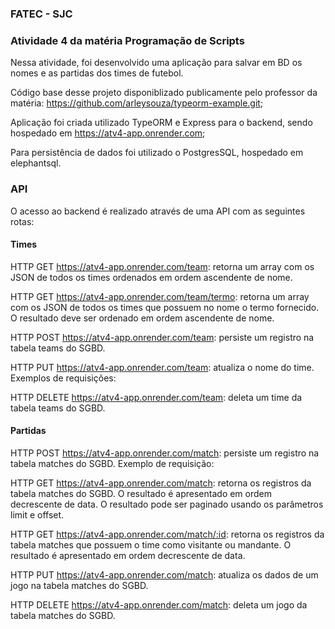 ### FATEC - SJC
### Atividade 4 da matéria Programação de Scripts

Nessa atividade, foi desenvolvido uma aplicação para salvar em BD os nomes e as partidas dos times de futebol.

Código base desse projeto disponiblizado publicamente pelo professor da matéria: https://github.com/arleysouza/typeorm-example.git;

Aplicação foi criada utilizado TypeORM e Express para o backend, sendo hospedado em https://atv4-app.onrender.com;

Para persistência de dados foi utilizado o PostgresSQL, hospedado em elephantsql.

### API

O acesso ao backend é realizado através de uma API com as seguintes rotas:

#### Times
HTTP GET https://atv4-app.onrender.com/team: retorna um array com os JSON de todos os times ordenados em ordem
ascendente de nome.

HTTP GET https://atv4-app.onrender.com/team/termo: retorna um array com os JSON de todos os times que possuem no
nome o termo fornecido. O resultado deve ser ordenado em ordem ascendente de nome.

HTTP POST https://atv4-app.onrender.com/team: persiste um registro na tabela teams do SGBD.

HTTP PUT https://atv4-app.onrender.com/team: atualiza o nome do time. Exemplos de requisições:

HTTP DELETE https://atv4-app.onrender.com/team: deleta um time da tabela teams do SGBD.

#### Partidas
HTTP POST https://atv4-app.onrender.com/match: persiste um registro na tabela matches do SGBD. Exemplo de
requisição:

HTTP GET https://atv4-app.onrender.com/match: retorna os registros da tabela matches do SGBD. O resultado é
apresentado em ordem decrescente de data. O resultado pode ser paginado usando os parâmetros limit e
offset.

HTTP GET https://atv4-app.onrender.com/match/:id: retorna os registros da tabela matches que possuem o time como
visitante ou mandante. O resultado é apresentado em ordem decrescente de data.

HTTP PUT https://atv4-app.onrender.com/match: atualiza os dados de um jogo na tabela matches do SGBD.

HTTP DELETE https://atv4-app.onrender.com/match: deleta um jogo da tabela matches do SGBD.